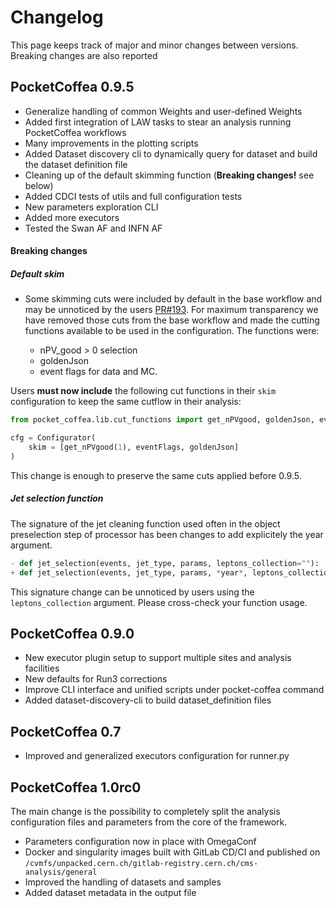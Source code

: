 # Changelog

This page keeps track of major and minor changes between versions. Breaking changes are also reported


## PocketCoffea 0.9.5

- Generalize handling of common Weights and user-defined Weights
- Added first integration of LAW tasks to stear an analysis running PocketCoffea workflows
- Many improvements in the plotting scripts
- Added Dataset discovery cli to dynamically query for dataset and build the dataset definition file
- Cleaning up of the default skimming function (**Breaking changes!** see below)
- Added CDCI tests of utils and full configuration tests
- New parameters exploration CLI 
- Added more executors
- Tested the Swan AF and INFN AF


#### Breaking changes

##### Default skim
- Some skimming cuts were included by default in the base workflow and may be unnoticed by the users
[PR#193](https://github.com/PocketCoffea/PocketCoffea/pull/193). For maximum transparency we have removed those cuts
from the base workflow and made the cutting functions available to be used in the configuration.  The functions were: 

  - nPV_good > 0 selection
  - goldenJson
  - event flags for data and MC. 

Users **must now include** the following cut functions in their `skim` configuration to keep the same cutflow in their
analysis:
```python
from pocket_coffea.lib.cut_functions import get_nPVgood, goldenJson, eventFlags

cfg = Configurator(
    skim = [get_nPVgood(1), eventFlags, goldenJson]
)
```

This change is enough to preserve the same cuts applied before 0.9.5.

##### Jet selection function
The signature of the jet cleaning function used often in the object preselection step of processor has been changes to
add explicitely the year argument. 

```python
- def jet_selection(events, jet_type, params, leptons_collection=""):
+ def jet_selection(events, jet_type, params, *year*, leptons_collection=""):
```

This signature change can be unnoticed by users using the `leptons_collection` argument. Please cross-check your
function usage.


## PocketCoffea 0.9.0

-  New executor plugin setup to support multiple sites and analysis facilities
-  New defaults for Run3 corrections
-  Improve CLI interface and unified scripts under pocket-coffea command
-  Added dataset-discovery-cli to build dataset_definition files


## PocketCoffea 0.7

- Improved and generalized executors configuration for runner.py

## PocketCoffea 1.0rc0
The main change is the possibility to completely split the analysis configuration files and parameters from the core of
the framework.

- Parameters configuration now in place with OmegaConf
- Docker and singularity images built with GitLab CD/CI and published on
  `/cvmfs/unpacked.cern.ch/gitlab-registry.cern.ch/cms-analysis/general`
- Improved the handling of datasets and samples
- Added dataset metadata in the output file

